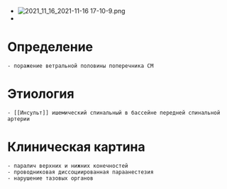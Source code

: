 - ![2021_11_16_2021-11-16 17-10-9.png](https://cdn.logseq.com/%2F90d07cd0-0c20-405f-b80f-bbc874a0823ac3fc789f-6436-4e40-a086-06ca676e61912021_11_16_2021-11-16%2017-10-9.png?Expires=4790671818&Signature=niVim~Jh70-Y5jOjw7tbrEy1z-PnvGf7Iu96tnHZaiW11OFWODm7CMsBqUcpYhNtycaUbbpKayfMY17oB0ZANqpSTHBmbt62LEBq6~esPbyMfXquRNwbCiWzfbTDh~RQgji1guqtg89YCC8tO6j-7CAsWI6k5Ix1dX2JkLRwTaRPqRuoTuEHR0l4tsVQop7uf8DCzamCjguTn0GEcOOF3V-GWtf~EdYHMVvycgxp~EK~cnpIZIW~klu9i5Z2~tWfKxdJstM8LkIfbgvbAYwf1jiQdjnvP2yR0EEEzLyEkMJiGwJfDnJgMfWasJqN1aR9ESmcHyZCewWcgy5cIua-TA__&Key-Pair-Id=APKAJE5CCD6X7MP6PTEA)
-
# Определение
	- поражение ветральной половины поперечника СМ
# Этиология
	- [[Инсульт]] ишемический спинальный в бассейне передней спинальной артерии
# Клиническая картина
	- паралич верхних и нижних конечностей
	- проводниковая диссоциированная параанестезия
	- нарушение тазовых органов